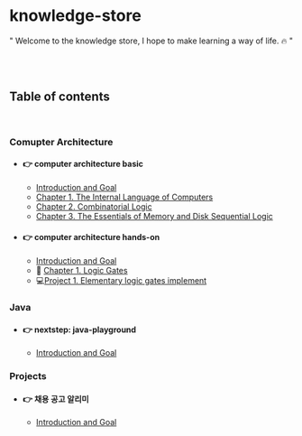 # knowledge-store

"
Welcome to the knowledge store, I hope to make learning a way of life. :fire:
"

<br>
<br>

## Table of contents

<br>

### Comupter Architecture

- #### :point_right: computer architecture basic

  - [Introduction and Goal](/comupter-architecture/computer-architecture-scratch/README.md)
  - [Chapter 1. The Internal Language of Computers](/comupter-architecture/computer-architecture-scratch/section1.md)
  - [Chapter 2. Combinatorial Logic](/comupter-architecture/computer-architecture-scratch/section2.md)
  - [Chapter 3. The Essentials of Memory and Disk Sequential Logic](/comupter-architecture/computer-architecture-scratch/section3.md)

- #### :point_right: computer architecture hands-on

  - [Introduction and Goal](/comupter-architecture/computer-architecture-hands-on/README.md)
  - :pencil: [Chapter 1. Logic Gates](/comupter-architecture/computer-architecture-hands-on/chapter1.md)
  - :computer:[Project 1. Elementary logic gates implement](/comupter-architecture/computer-architecture-hands-on/project1.md)

### Java

- #### :point_right: nextstep: java-playground

  - [Introduction and Goal](/java/nextstep:java-playground/README.md)


### Projects

- #### :point_right: 채용 공고 알리미

  - [Introduction and Goal](/projects/채용-공고-알리미/README.md)